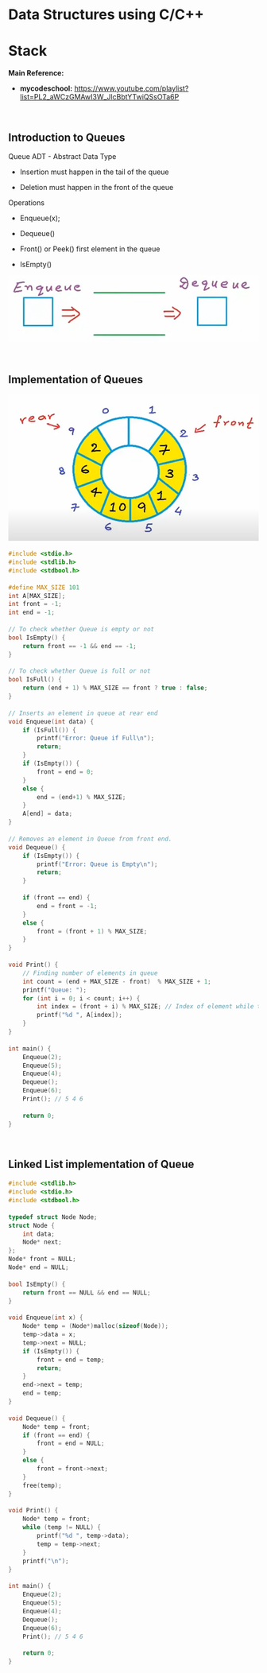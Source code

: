 # Data Structures using C/C++

# Stack

**Main Reference:**

- **mycodeschool:** https://www.youtube.com/playlist?list=PL2_aWCzGMAwI3W_JlcBbtYTwiQSsOTa6P

<br>

## Introduction to Queues

Queue ADT - Abstract Data Type

- Insertion must happen in the tail of the queue

- Deletion must happen in the front of the queue

Operations

- Enqueue(x);

- Dequeue()

- Front() or Peek() first element in the queue

- IsEmpty()

![img.png](img.png)

<br>

## Implementation of Queues

![img_1.png](img_1.png)

```cpp
#include <stdio.h>
#include <stdlib.h>
#include <stdbool.h>

#define MAX_SIZE 101
int A[MAX_SIZE];
int front = -1;
int end = -1;

// To check whether Queue is empty or not
bool IsEmpty() {
    return front == -1 && end == -1;
}

// To check whether Queue is full or not
bool IsFull() {
	return (end + 1) % MAX_SIZE == front ? true : false;
}    

// Inserts an element in queue at rear end
void Enqueue(int data) {
    if (IsFull()) {
        printf("Error: Queue if Full\n");
        return;
    }
    if (IsEmpty()) {
        front = end = 0;
    }
    else {
        end = (end+1) % MAX_SIZE;
    }
    A[end] = data;
}

// Removes an element in Queue from front end.
void Dequeue() {
    if (IsEmpty()) {
        printf("Error: Queue is Empty\n");
        return;
    }
    
    if (front == end) {
        end = front = -1;
    }
    else {
        front = (front + 1) % MAX_SIZE;
    }
}

void Print() {
    // Finding number of elements in queue
    int count = (end + MAX_SIZE - front)  % MAX_SIZE + 1;
    printf("Queue: ");
    for (int i = 0; i < count; i++) {
        int index = (front + i) % MAX_SIZE; // Index of element while traversing circularly from front
        printf("%d ", A[index]);
    }
}

int main() {
    Enqueue(2);
    Enqueue(5);
    Enqueue(4);
    Dequeue();
    Enqueue(6);
    Print(); // 5 4 6

    return 0;
}
```

<br>

## Linked List implementation of Queue

```cpp
#include <stdlib.h>
#include <stdio.h>
#include <stdbool.h>

typedef struct Node Node;
struct Node {
    int data;
    Node* next;
};
Node* front = NULL;
Node* end = NULL;

bool IsEmpty() {
    return front == NULL && end == NULL;
}

void Enqueue(int x) {
    Node* temp = (Node*)malloc(sizeof(Node));
    temp->data = x;
    temp->next = NULL;
    if (IsEmpty()) {
        front = end = temp;
        return;
    }
    end->next = temp;
    end = temp;
}

void Dequeue() {
    Node* temp = front;
    if (front == end) {
        front = end = NULL;
    }
    else {
        front = front->next;   
    }
    free(temp);
}

void Print() {
    Node* temp = front;
    while (temp != NULL) {
        printf("%d ", temp->data);
        temp = temp->next;
    }
    printf("\n");
}

int main() {
    Enqueue(2);
    Enqueue(5);
    Enqueue(4);
    Dequeue();
    Enqueue(6);
    Print(); // 5 4 6

    return 0;
}
```

<br>
<br>
<br>
<br>